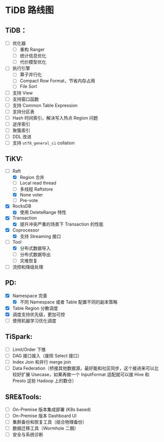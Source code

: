 # TiDB 路线图

## TiDB：

- [ ] 优化器
  - [ ] 重构 Ranger
  - [ ] 统计信息优化
  - [ ] 代价模型优化
- [ ] 执行引擎
  - [ ] 算子并行化
  - [ ] Compact Row Format，节省内存占用
  - [ ] File Sort
- [ ] 支持 View
- [ ] 支持窗口函数
- [ ] 支持 Common Table Expression
- [ ] 支持分区表
- [ ] Hash 时间索引，解决写入热点 Region 问题
- [ ] 逆序索引
- [ ] 聚簇索引
- [ ] DDL 改进
- [ ] 支持 `utf8_general_ci` collation

## TiKV:

- [ ] Raft
  - [x] Region 合并
  - [ ] Local read thread
  - [ ] 多线程 Raftstore
  - [x] None voter
  - [ ] Pre-vote
- [x] RocksDB
  - [x] 使用 DeleteRange 特性
- [x] Transaction
  - [x] 提升冲突严重的场景下 Transaction 的性能
- [x] Coprocessor
  - [x] 支持 Streaming 接口
- [ ] Tool
  - [x] 分布式数据导入
  - [ ] 分布式数据导出
  - [ ] 灾难恢复
- [ ] 流控和降级处理

## PD:

- [x] Namespace 完善
  - [x] 不同 Namespace 或者 Table 配置不同的副本策略
- [x] Table Region 分散调度
- [x] 调度支持优先级，更加可控
- [ ] 使用机器学习优化调度

## TiSpark:

- [ ] Limit/Order 下推
- [ ] DAG 接口接入（废除 Select 接口）
- [ ] Index Join 和并行 merge join
- [ ] Data Federation（桥接其他数据源，最好能和社区同步，这个接进来可以比较好扩展 Usecase，如果再做一个 InputFormat 适配就可以接 Hive 和 Presto 这些 Hadoop 上的数仓）

## SRE&Tools:

- [ ] On-Premise 版本集成部署 (K8s based)
- [ ] On-Premise 版本 Dashboard UI
- [ ] 集群备份和恢复工具（结合物理备份）
- [ ] 数据迁移工具（Wormhole 二期）
- [ ] 安全与系统诊断
